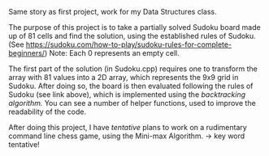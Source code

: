 Same story as first project, work for my Data Structures class.

The purpose of this project is to take a partially solved Sudoku board made up of 81 cells and find the solution, using the established rules of Sudoku. (See https://sudoku.com/how-to-play/sudoku-rules-for-complete-beginners/) Note: Each 0 represents an empty cell. 

The first part of the solution (in Sudoku.cpp) requires one to transform the array with 81 values into a 2D array, which represents the 9x9 grid in Sudoku.
After doing so, the board is then evaluated following the rules of Sudoku (see link above), which is implemented using the *backtracking algorithm.* You can see a number of helper functions, used to improve the readability of the code.  

After doing this project, I have *tentative* plans to work on a rudimentary command line chess game, using the Mini-max Algorithm. -> key word tentative! 
